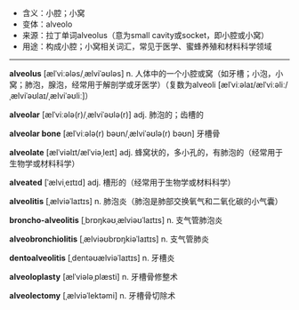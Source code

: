 - <span class="definition">含义：小腔；小窝</span>
- <span class="definition">变体：alveolo</span>
- <span class="definition">来源：拉丁单词alveolus（意为small cavity或socket，即小腔或小窝）</span>
- <span class="definition">用途：构成小腔；小窝相关词汇，常见于医学、蜜蜂养殖和材料科学领域</span>

---

<span class="vocabulary">**alveolus**</span> [ælˈviːələs/ˌælviˈəʊləs] n. 人体中的一个小腔或窝（如牙槽；小泡，小窝；肺泡，腺泡，经常用于解剖学或牙医学）（复数为alveoli [ælˈviːəlaɪ/ælˈviːəliː/ˌælviˈəʊlaɪ/ˌælviˈəʊliː]）

<span class="vocabulary">**alveolar**</span> [ælˈviːələ(r)/ˌælviˈəʊlə(r)] adj. 肺泡的；齿槽的

<span class="vocabulary">**alveolar bone**</span> [ælˈviːələ(r) bəʊn/ˌælviˈəʊlə(r) bəʊn] 牙槽骨

<span class="vocabulary">**alveolate**</span> [ælˈviəlɪt/ælˈviəˌleɪt] adj. 蜂窝状的，多小孔的，有肺泡的（经常用于生物学或材料科学） 

<span class="vocabulary">**alveated**</span> [ˈælviˌeɪtɪd] adj. 槽形的（经常用于生物学或材料科学） 


<span class="vocabulary">**alveolitis**</span> [ˌælviəˈlaɪtɪs] n. 肺泡炎（肺泡是肺部交换氧气和二氧化碳的小气囊）

<span class="vocabulary">**broncho-alveolitis**</span> [ˌbrɒŋkəʊˌælviəʊˈlaɪtɪs] n. 支气管肺泡炎

<span class="vocabulary">**alveobronchiolitis**</span> [ˌælviəʊbrɒŋkiəˈlaɪtɪs] n. 支气管肺炎

<span class="vocabulary">**dentoalveolitis**</span> [ˌdentəʊælviəˈlaɪtɪs] n. 牙槽炎


<span class="vocabulary">**alveoloplasty**</span> [ælˈviələˌplæsti] n. 牙槽骨修整术

<span class="vocabulary">**alveolectomy**</span> [ˌælviəˈlektəmi] n. 牙槽骨切除术

